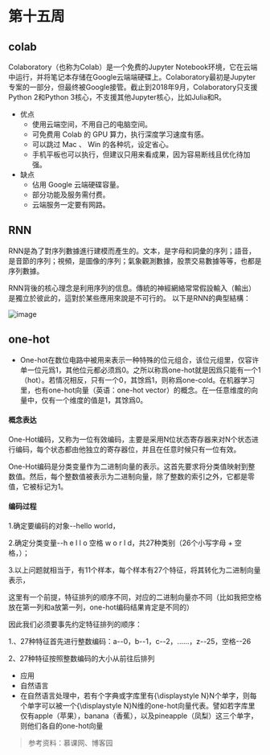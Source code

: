 # 第十五周

## colab
Colaboratory（也称为Colab）是一个免费的Jupyter Notebook环境，它在云端中运行，并将笔记本存储在Google云端端硬碟上。Colaboratory最初是Jupyter专案的一部分，但最终被Google接管。截止到2018年9月，Colaboratory只支援Python 2和Python 3核心，不支援其他Jupyter核心，比如Julia和R。
* 优点
  * 使用云端空间，不用自己的电脑空间。
  * 可免费用 Colab 的 GPU 算力，执行深度学习速度有感。
  * 可以跳过 Mac 、 Win 的各种坑，设定省心。
  * 手机平板也可以执行，但建议只用来看成果，因为容易断线且优化待加强。
* 缺点
  * 佔用 Google 云端硬碟容量。
  * 部分功能及服务需付费。
  * 云端服务一定要有网路。

## RNN
RNN是為了對序列數據進行建模而產生的。文本，是字母和詞彙的序列；語音，是音節的序列；視頻，是圖像的序列；氣象觀測數據，股票交易數據等等，也都是序列數據。

RNN背後的核心理念是利用序列的信息。傳統的神經網絡常常假設輸入（輸出）是獨立於彼此的，這對於某些應用來說是不可行的。
以下是RNN的典型結構：

![image](https://user-images.githubusercontent.com/47874872/123468955-091d9600-d625-11eb-88df-38f2eec15516.png)

## one-hot
  * One-hot在数位电路中被用来表示一种特殊的位元组合，该位元组里，仅容许单一位元爲1，其他位元都必须爲0。之所以称爲one-hot就是因爲只能有一个1（hot）。若情况相反，只有一个0，其馀爲1，则称爲one-cold。在机器学习里，也有one-hot向量（英语：one-hot vector）的概念。在一任意维度的向量中，仅有一个维度的值是1，其馀爲0。

#### 概念表达
One-Hot编码，又称为一位有效编码，主要是采用N位状态寄存器来对N个状态进行编码，每个状态都由他独立的寄存器位，并且在任意时候只有一位有效。

One-Hot编码是分类变量作为二进制向量的表示。这首先要求将分类值映射到整数值。然后，每个整数值被表示为二进制向量，除了整数的索引之外，它都是零值，它被标记为1。

#### 编码过程

1.确定要编码的对象--hello world，

2.确定分类变量--h  e  l  l  o  空格  w  o  r  l  d，共27种类别（26个小写字母 + 空格，）；

3.以上问题就相当于，有11个样本，每个样本有27个特征，将其转化为二进制向量表示，

这里有一个前提，特征排列的顺序不同，对应的二进制向量亦不同（比如我把空格放在第一列和a放第一列，one-hot编码结果肯定是不同的）

因此我们必须要事先约定特征排列的顺序：

1.、27种特征首先进行整数编码：a--0，b--1，c--2，......，z--25，空格--26

2、27种特征按照整数编码的大小从前往后排列

* 应用
* 自然语言
* 在自然语言处理中，若有个字典或字库里有{\displaystyle N}N个单字，则每个单字可以被一个{\displaystyle N}N维的one-hot向量代表。譬如若字库里仅有apple（苹果），banana（香蕉），以及pineapple（凤梨）这三个单字，则他们各自的one-hot向量

> 参考资料：慕课网、博客园
